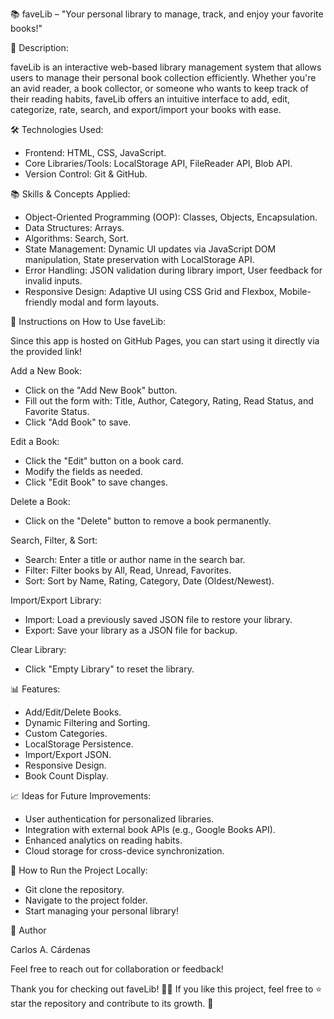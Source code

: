 📚 faveLib – "Your personal library to manage, track, and enjoy your favorite books!"


🚀 Description:

faveLib is an interactive web-based library management system that allows users to manage their personal book collection efficiently. Whether you're an avid reader, a book collector, or someone who wants to keep track of their reading habits, faveLib offers an intuitive interface to add, edit, categorize, rate, search, and export/import your books with ease.


🛠️ Technologies Used:

- Frontend: HTML, CSS, JavaScript.
- Core Libraries/Tools: LocalStorage API, FileReader API, Blob API.
- Version Control: Git & GitHub.


📚 Skills & Concepts Applied:

- Object-Oriented Programming (OOP): Classes, Objects, Encapsulation.
- Data Structures: Arrays.
- Algorithms: Search, Sort.
- State Management: Dynamic UI updates via JavaScript DOM manipulation, State preservation with LocalStorage API.
- Error Handling: JSON validation during library import, User feedback for invalid inputs.
- Responsive Design: Adaptive UI using CSS Grid and Flexbox, Mobile-friendly modal and form layouts.


📖 Instructions on How to Use faveLib:

Since this app is hosted on GitHub Pages, you can start using it directly via the provided link!

Add a New Book:
- Click on the "Add New Book" button.
- Fill out the form with: Title, Author, Category, Rating, Read Status, and Favorite Status.
- Click "Add Book" to save.

Edit a Book:
- Click the "Edit" button on a book card.
- Modify the fields as needed.
- Click "Edit Book" to save changes.

Delete a Book:
- Click on the "Delete" button to remove a book permanently.

Search, Filter, & Sort:
- Search: Enter a title or author name in the search bar.
- Filter: Filter books by All, Read, Unread, Favorites.
- Sort: Sort by Name, Rating, Category, Date (Oldest/Newest).

Import/Export Library:
- Import: Load a previously saved JSON file to restore your library.
- Export: Save your library as a JSON file for backup.

Clear Library:
- Click "Empty Library" to reset the library.


📊 Features:

- Add/Edit/Delete Books.
- Dynamic Filtering and Sorting.
- Custom Categories.
- LocalStorage Persistence.
- Import/Export JSON.
- Responsive Design.
- Book Count Display.


📈 Ideas for Future Improvements:

- User authentication for personalized libraries.
- Integration with external book APIs (e.g., Google Books API).
- Enhanced analytics on reading habits.
- Cloud storage for cross-device synchronization.


📜 How to Run the Project Locally:

- Git clone the repository.
- Navigate to the project folder.
- Start managing your personal library!


👤 Author

Carlos A. Cárdenas

Feel free to reach out for collaboration or feedback!


Thank you for checking out faveLib! 📖✨ If you like this project, feel free to ⭐ star the repository and contribute to its growth. 🚀
